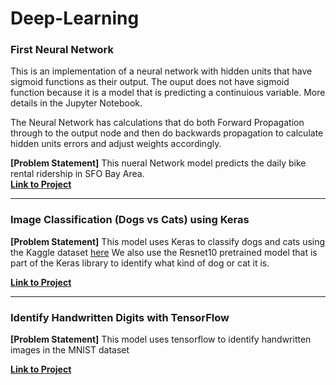 # Deep-Learning

### First Neural Network

This is an implementation of a neural network with hidden units that have sigmoid functions as their output. The ouput does not have sigmoid function because it is a model that is predicting a continuious variable. More details in the Jupyter Notebook. 

The Neural Network has calculations that do both Forward Propagation through to the output node and then do backwards propagation to calculate hidden units errors and adjust weights accordingly. 


<b>[Problem Statement]</b>
This nueral Network model predicts the daily bike rental ridership in SFO Bay Area.<br />
[<b>Link to Project</b>](https://github.com/Suryak1986/Deep-Learning/blob/master/first-neural-network/Your_first_neural_network.ipynb)

**************************************************************

### Image Classification (Dogs vs Cats) using Keras

<b>[Problem Statement]</b>
This model uses Keras to classify dogs and cats using the Kaggle dataset [here](https://www.kaggle.com/c/dogs-vs-cats)
We also use the Resnet10 pretrained model that is part of the Keras library to identify what kind of dog or cat it is. 

[<b>Link to Project</b>](https://github.com/SuryaKari/Deep-Learning/blob/master/Image%20Classification%20using%20Keras%20and%20Convolutional%20Neural%20Networks.ipynb)

**************************************************************

### Identify Handwritten Digits with TensorFlow

<b>[Problem Statement]</b>
This model uses tensorflow to identify handwritten images in the MNIST dataset

[<b>Link to Project</b>](https://github.com/Suryak1986/Deep-Learning/blob/master/Identify_Handwritten_Digits_TF/Identify_Handwritten_Images_using_Tensorflow.ipynb)
